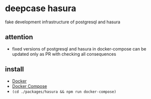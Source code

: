 # deepcase hasura

fake development infrastructure of postgresql and hasura

## attention

- fixed versions of postgresql and hasura in docker-compose can be updated only as PR with checking all consequences

## install

- [Docker](https://docs.docker.com/install/)
- [Docker Compose](https://docs.docker.com/compose/install/)
- `(cd ./packages/hasura && npm run docker-compose)`
